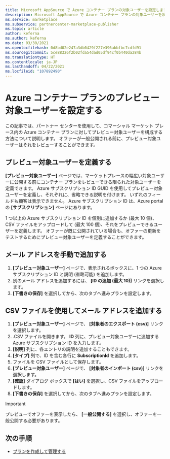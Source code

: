 ```yaml
---
title: Microsoft AppSource で Azure コンテナー プランの対象ユーザーを設定します。
description: Microsoft AppSource で Azure コンテナー プランの対象ユーザーを設定します。
ms.service: marketplace
ms.subservice: partnercenter-marketplace-publisher
ms.topic: article
author: keferna
ms.author: keferna
ms.date: 03/30/2021
ms.openlocfilehash: 0d8bd02e247a3db0429f227e396abbfbc7cdfd91
ms.sourcegitcommit: 5ce88326f2b02fda54dad05df94cf0b440da284b
ms.translationtype: HT
ms.contentlocale: ja-JP
ms.lasthandoff: 04/22/2021
ms.locfileid: "107892490"
---
```

# <a name="set-the-preview-audience-for-an-azure-container-offer"></a>Azure コンテナー プランのプレビュー対象ユーザーを設定する

この記事では、パートナー センターを使用して、コマーシャル マーケット プレース内の Azure コンテナー プランに対してプレビュー対象ユーザーを構成する方法について説明します。 オファーが一般公開される前に、プレビュー対象ユーザーはそれをレビューすることができます。

## <a name="define-a-preview-audience"></a>プレビュー対象ユーザーを定義する

**[プレビュー対象ユーザー]** ページでは、マーケットプレースの幅広い対象ユーザーに公開する前にコンテナー プランをレビューできる限られた対象ユーザーを定義できます。 Azure サブスクリプション ID GUID を使用してプレビュー対象ユーザーを定義し、それぞれに、省略できる説明を付けます。 いずれのフィールドも顧客は表示できません。 Azure サブスクリプション ID は、Azure portal の **[サブスクリプション]** ページにあります。

1 つ以上の Azure サブスクリプション ID を個別に追加するか (最大 10 個)、CSV ファイルをアップロードして (最大 100 個)、それをプレビューできるユーザーを定義します。 オファーが既に公開されている場合も、オファーの更新をテストするためにプレビュー対象ユーザーを定義することができます。

## <a name="add-email-addresses-manually"></a>メール アドレスを手動で追加する

1. **[プレビュー対象ユーザー]** ページで、表示されるボックスに、1 つの Azure サブスクリプション ID と説明 (省略可能) を追加します。
1. 別のメール アドレスを追加するには、 **[ID の追加 (最大 10)]** リンクを選択します。
1. **[下書きの保存]** を選択してから、次のタブへ進みプランを設定します。

## <a name="add-email-addresses-using-a-csv-file"></a>CSV ファイルを使用してメール アドレスを追加する

1. **[プレビュー対象ユーザー]** ページで、 **[対象者のエクスポート (csv)]** リンクを選択します。
1. .CSV ファイルを開きます。 **ID** 列に、プレビュー対象ユーザーに追加する Azure サブスクリプション ID を入力します。
1. **[説明]** 列に、各エントリの説明を追加することもできます。
1. **[タイプ]** 列で、ID を含む各行に **SubscriptionId** を追加します。
1. ファイルを CSV ファイルとして保存します。
1. **[プレビュー対象ユーザー]** ページで、 **[対象者のインポート (csv)]** リンクを選択します。
1. **[確認]** ダイアログ ボックスで **[はい]** を選択し、CSV ファイルをアップロードします。
1. **[下書きの保存]** を選択してから、次のタブへ進みプランを設定します。

> [!IMPORTANT]
> プレビューでオファーを表示したら、 **[一般公開する]** を選択し、オファーを一般公開する必要があります。

## <a name="next-steps"></a>次の手順

- [プランを作成して管理する](azure-container-plan-overview.md)
